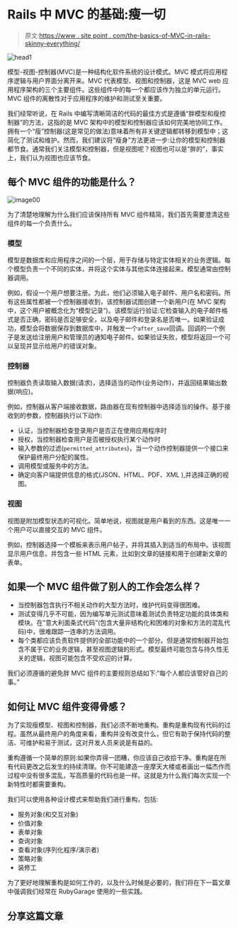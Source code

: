 # Rails 中 MVC 的基础:瘦一切

> 原文:[https://www . site point . com/the-basics-of-MVC-in-rails-skinny-everything/](https://www.sitepoint.com/the-basics-of-mvc-in-rails-skinny-everything/)

![head1](../Images/257fe26766ff03bf06186d53cb494476.png)

模型-视图-控制器(MVC)是一种结构化软件系统的设计模式。MVC 模式将应用程序逻辑与用户界面分离开来。MVC 代表模型、视图和控制器，这是 MVC web 应用程序架构的三个主要组件。这些组件中的每一个都应该作为独立的单元运行。MVC 组件的离散性对于应用程序的维护和测试至关重要。

我们经常听说，在 Rails 中编写清晰简洁的代码的最佳方式是遵循“胖模型和瘦控制器”的方法，这指的是 MVC 架构中的模型和控制器应该如何完美地协同工作。拥有一个“瘦”控制器(这是常见的做法)意味着所有非关键逻辑都转移到模型中；这简化了测试和维护。然而，我们建议将“瘦身”方法更进一步:让你的模型和控制器都节食。通常我们关注模型和控制器，但是视图呢？视图也可以是“胖的”，事实上，我们认为视图也应该节食。

## 每个 MVC 组件的功能是什么？

![image00](../Images/329a1f45ed2cda2736558ae5b3e38de2.png)

为了清楚地理解为什么我们应该保持所有 MVC 组件精简，我们首先需要澄清这些组件的每一个负责什么。

### 模型

模型是数据库和应用程序之间的一个层，用于存储与特定实体相关的业务逻辑。每个模型负责一个不同的实体，并将这个实体与其他实体连接起来。模型通常由控制器调用。

例如，假设一个用户想要注册。为此，他们必须输入电子邮件、用户名和密码。所有这些属性都被一个控制器接收到，该控制器试图创建一个新用户(在 MVC 架构中，这个用户被概念化为“模型记录”)。该模型运行验证:它检查输入的电子邮件格式是否正确，密码是否足够安全，以及电子邮件和登录名是否唯一。如果验证成功，模型会将数据保存到数据库中，并触发一个`after_save`回调。回调的一个例子是发送给注册用户和管理员的通知电子邮件。如果验证失败，模型将返回一个可以呈现并显示给用户的错误对象。

### 控制器

控制器负责读取输入数据(请求)，选择适当的动作(业务动作)，并返回结果输出数据(响应)。

例如，控制器从客户端接收数据，路由器在现有控制器中选择适当的操作。基于接收到的参数，控制器执行以下动作:

*   认证，当控制器检查登录用户是否正在使用应用程序时
*   授权，当控制器检查用户是否被授权执行某个动作时
*   输入参数的过滤(`permitted_attributes`)，当一个动作控制器提供一个接口来保护最终用户分配的属性。
*   调用模型或服务中的方法。
*   确定向客户端提供信息的格式(JSON、HTML、PDF、XML ),并选择正确的视图。

### 视图

视图是附加模型状态的可视化。简单地说，视图就是用户看到的东西。这是唯一一个用户可以直接交互的 MVC 组件。

例如，控制器选择一个模板来表示用户帖子，并将其插入到适当的布局中。该视图显示用户信息，并包含一些 HTML 元素，比如到文章的链接和用于创建新文章的表单。

## 如果一个 MVC 组件做了别人的工作会怎么样？

*   当控制器包含执行不相关动作的大型方法时，维护代码变得很困难。
*   测试变得几乎不可能，因为编写单元测试意味着测试负责特定功能的具体类和模块。在“意大利面条式代码”(包含大量非结构化和困难的对象和方法的混乱代码)中，很难跟踪一连串的方法调用。
*   每个类都应该负责软件提供的全部功能中的一个部分。但是通常控制器开始包含不属于它的业务逻辑，甚至视图逻辑的形式。模型最终可能包含与持久性无关的逻辑，视图可能包含不受欢迎的计算。

我们必须遵循的避免胖 MVC 组件的主要规则总结如下:“每个人都应该管好自己的事。”

## 如何让 MVC 组件变得骨感？

为了实现瘦模型、视图和控制器，我们必须不断地重构。重构是重构现有代码的过程。虽然从最终用户的角度来看，重构并没有改变什么，但它有助于保持代码的整洁、可维护和易于测试，这对开发人员来说是有益的。

重构遵循一个简单的原则:如果你弄得一团糟，你应该自己收拾干净。重构是在所有代码更改之后发生的持续清理。你不可能建造一座摩天大楼或者画出一幅杰作而过程中没有很多混乱，写高质量的代码也是一样。这就是为什么我们每次实现一个新特性时都需要重构。

我们可以使用各种设计模式来帮助我们进行重构，包括:

*   服务对象(和交互对象)
*   价值对象
*   表单对象
*   查询对象
*   查看对象(序列化程序/演示者)
*   策略对象
*   装修工

为了更好地理解重构是如何工作的，以及什么时候是必要的，我们将在下一篇文章中强调我们经常在 RubyGarage 使用的一些实践。

## 分享这篇文章